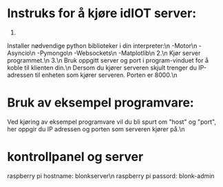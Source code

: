 # Instruks for å kjøre idIOT server:

1.
Installer nødvendige python biblioteker i din interpreter:\n
	-Motor\n
	-Asyncio\n
	-Pymongo\n
	-Websockets\n
	-Matplotlib\n
2.\n
Kjør server programmet.\n
3.\n
Bruk oppgitt server og port i program-vinduet for å koble 
til klienten din.\n
Dersom du kjører serveren skjult trenger du IP-adressen 
til enheten som kjører serveren. Porten er 8000.\n

# Bruk av eksempel programvare:

Ved kjøring av eksempel programvare vil du bli spurt 
om "host" og "port", her oppgir du IP adressen og porten som 
serveren kjører på.\n


# kontrollpanel og server


raspberry pi hostname: blonkserver\n
raspberry pi passord: blonk-admin
